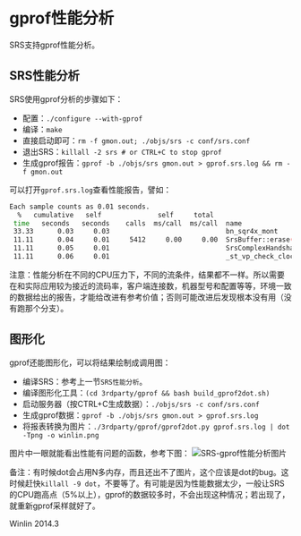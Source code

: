 # gprof性能分析

SRS支持gprof性能分析。

## SRS性能分析

SRS使用gprof分析的步骤如下：
* 配置：`./configure --with-gprof`
* 编译：`make`
* 直接启动即可：`rm -f gmon.out; ./objs/srs -c conf/srs.conf`
* 退出SRS：`killall -2 srs # or CTRL+C to stop gprof`
* 生成gprof报告：`gprof -b ./objs/srs gmon.out > gprof.srs.log && rm -f gmon.out`

可以打开`gprof.srs.log`查看性能报告，譬如：
```bash
Each sample counts as 0.01 seconds.
  %   cumulative   self              self     total
 time   seconds   seconds    calls  ms/call  ms/call  name
 33.33      0.03     0.03                             bn_sqr4x_mont
 11.11      0.04     0.01     5412     0.00     0.00  SrsBuffer::erase(int)
 11.11      0.05     0.01                             SrsComplexHandshake::handshake_with_server(ISrsProtocolReaderWriter*)
 11.11      0.06     0.01                             _st_vp_check_clock
```

注意：性能分析在不同的CPU压力下，不同的流条件，结果都不一样。所以需要在和实际应用较为接近的流码率，客户端连接数，机器型号和配置等等，环境一致的数据给出的报告，才能给改进有参考价值；否则可能改进后发现根本没有用（没有跑那个分支）。

## 图形化

gprof还能图形化，可以将结果绘制成调用图：
* 编译SRS：参考上一节`SRS性能分析`。
* 编译图形化工具：`(cd 3rdparty/gprof && bash build_gprof2dot.sh)`
* 启动服务器（按CTRL+C生成数据）：`./objs/srs -c conf/srs.conf`
* 生成gprof数据：`gprof -b ./objs/srs gmon.out > gprof.srs.log`
* 将报表转换为图片：`./3rdparty/gprof/gprof2dot.py gprof.srs.log | dot -Tpng -o winlin.png`

图片中一眼就能看出性能有问题的函数，参考下图：
![SRS-gprof性能分析图片](http://winlinvip.github.io/srs.release/wiki/images/winlin.png)

备注：有时候dot会占用N多内存，而且还出不了图片，这个应该是dot的bug。这时候赶快`killall -9 dot`，不要等了。有可能是因为性能数据太少，一般让SRS的CPU跑高点（5%以上），gprof的数据较多时，不会出现这种情况；若出现了，就重新gprof采样就好了。

Winlin 2014.3